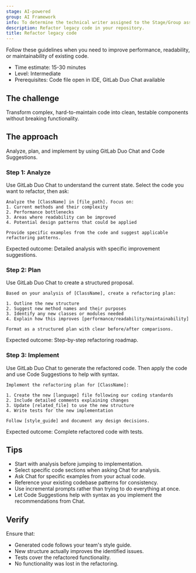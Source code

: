 ```yaml
---
stage: AI-powered
group: AI Framework
info: To determine the technical writer assigned to the Stage/Group associated with this page, see https://handbook.gitlab.com/handbook/product/ux/technical-writing/#assignments
description: Refactor legacy code in your repository.
title: Refactor legacy code
---
```


Follow these guidelines when you need to improve performance, readability, or maintainability of existing code.

- Time estimate: 15-30 minutes
- Level: Intermediate
- Prerequisites: Code file open in IDE, GitLab Duo Chat available

## The challenge

Transform complex, hard-to-maintain code into clean, testable components without breaking functionality.

## The approach

Analyze, plan, and implement by using GitLab Duo Chat and Code Suggestions.

### Step 1: Analyze

Use GitLab Duo Chat to understand the current state. Select the code you want to refactor, then ask:

```plaintext
Analyze the [ClassName] in [file_path]. Focus on:
1. Current methods and their complexity
2. Performance bottlenecks
3. Areas where readability can be improved
4. Potential design patterns that could be applied

Provide specific examples from the code and suggest applicable refactoring patterns.
```

Expected outcome: Detailed analysis with specific improvement suggestions.

### Step 2: Plan

Use GitLab Duo Chat to create a structured proposal.

```plaintext
Based on your analysis of [ClassName], create a refactoring plan:

1. Outline the new structure
2. Suggest new method names and their purposes
3. Identify any new classes or modules needed
4. Explain how this improves [performance/readability/maintainability]

Format as a structured plan with clear before/after comparisons.
```

Expected outcome: Step-by-step refactoring roadmap.

### Step 3: Implement

Use GitLab Duo Chat to generate the refactored code. Then apply the code and use Code Suggestions to help with syntax.

```plaintext
Implement the refactoring plan for [ClassName]:

1. Create the new [language] file following our coding standards
2. Include detailed comments explaining changes
3. Update [related_file] to use the new structure
4. Write tests for the new implementation

Follow [style_guide] and document any design decisions.
```

Expected outcome: Complete refactored code with tests.

## Tips

- Start with analysis before jumping to implementation.
- Select specific code sections when asking Chat for analysis.
- Ask Chat for specific examples from your actual code.
- Reference your existing codebase patterns for consistency.
- Use incremental prompts rather than trying to do everything at once.
- Let Code Suggestions help with syntax as you implement the recommendations from Chat.

## Verify

Ensure that:

- Generated code follows your team's style guide.
- New structure actually improves the identified issues.
- Tests cover the refactored functionality.
- No functionality was lost in the refactoring.
